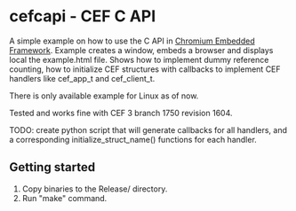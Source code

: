 cefcapi - CEF C API
===================
A simple example on how to use the C API in [Chromium Embedded
Framework](https://code.google.com/p/chromiumembedded/).
Example creates a window, embeds a browser and displays local
the example.html file. Shows how to implement dummy reference
counting, how to initialize CEF structures with callbacks to 
implement CEF handlers like cef_app_t and cef_client_t.

There is only available example for Linux as of now.

Tested and works fine with CEF 3 branch 1750 revision 1604.

TODO: create python script that will generate callbacks for all
handlers, and a corresponding initialize_struct_name() functions
for each handler.


Getting started
---------------
1. Copy binaries to the Release/ directory.
2. Run "make" command.
